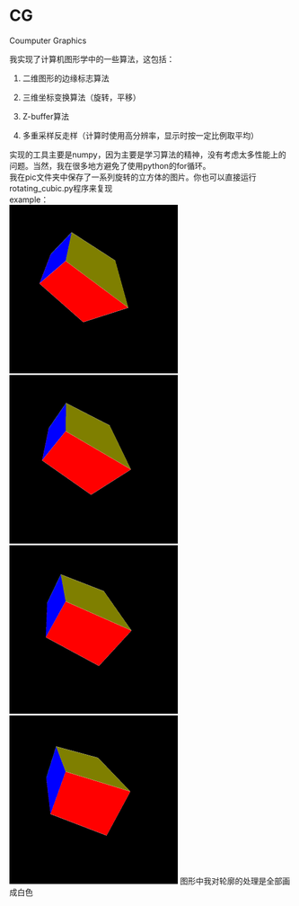 # CG
Coumputer Graphics  

我实现了计算机图形学中的一些算法，这包括：  

1. 二维图形的边缘标志算法  

2. 三维坐标变换算法（旋转，平移）  

3. Z-buffer算法  

4. 多重采样反走样（计算时使用高分辨率，显示时按一定比例取平均）  

实现的工具主要是numpy，因为主要是学习算法的精神，没有考虑太多性能上的问题。当然，我在很多地方避免了使用python的for循环。    
我在pic文件夹中保存了一系列旋转的立方体的图片。你也可以直接运行rotating_cubic.py程序来复现  
example：  
![Image text](https://github.com/Ela-Boska/Computer_Graphic/blob/master/pic/cubic7.png)
![Image text](https://github.com/Ela-Boska/Computer_Graphic/blob/master/pic/cubic8.png)
![Image text](https://github.com/Ela-Boska/Computer_Graphic/blob/master/pic/cubic9.png)
![Image text](https://github.com/Ela-Boska/Computer_Graphic/blob/master/pic/cubic10.png)
图形中我对轮廓的处理是全部画成白色
